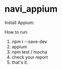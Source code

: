 # navi_appium

Install Appium: 

How to run:

1. npm i --save-dev 
2. appium
3. npm test / mocha
4. check your report
5. that's it.
